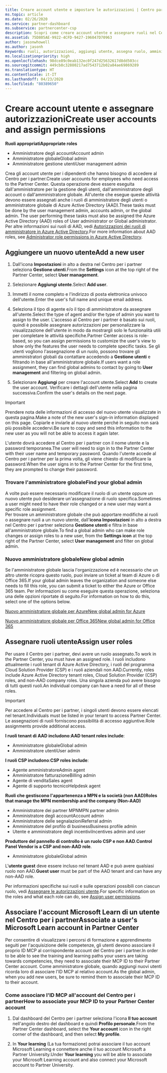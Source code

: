 ```yaml
---
title: Creare account utente e impostare le autorizzazioni | Centro partner
ms.topic: article
ms.date: 02/26/2020
ms.service: partner-dashboard
ms.subservice: partnercenter-csp
description: Scopri come creare account utente e assegnare ruoli nel Centro per i partner per ciascun dipendente che necessita dell'accesso. Gli utenti con privilegi di amministratore diversi possono eseguire questa operazione.
ms.assetid: 75D805AE-9922-4CFD-9427-196047D70963
author: jasonwhowell
ms.author: jasonh
Keywords: ruoli, autorizzazioni, aggiungi utente, assegna ruolo, amministratore, agente,
ms.localizationpriority: high
ms.openlocfilehash: 98dce89c0eab132ec0f247d25632617d8dd503cc
ms.sourcegitcommit: 449cb8c32880217ad7543712b02a84ae69869289
ms.translationtype: HT
ms.contentlocale: it-IT
ms.lasthandoff: 04/23/2020
ms.locfileid: "80389650"
---
```

# <a name="create-user-accounts-and-assign-permissions"></a><span data-ttu-id="b9f22-105">Creare account utente e assegnare autorizzazioni</span><span class="sxs-lookup"><span data-stu-id="b9f22-105">Create user accounts and assign permissions</span></span>

<span data-ttu-id="b9f22-106">**Ruoli appropriati**</span><span class="sxs-lookup"><span data-stu-id="b9f22-106">**Appropriate roles**</span></span>

- <span data-ttu-id="b9f22-107">Amministratore degli account</span><span class="sxs-lookup"><span data-stu-id="b9f22-107">Account admin</span></span>
- <span data-ttu-id="b9f22-108">Amministratore globale</span><span class="sxs-lookup"><span data-stu-id="b9f22-108">Global admin</span></span>
- <span data-ttu-id="b9f22-109">Amministratore gestione utenti</span><span class="sxs-lookup"><span data-stu-id="b9f22-109">User management admin</span></span>

<span data-ttu-id="b9f22-110">Crea gli account utente per i dipendenti che hanno bisogno di accedere al Centro per i partner.</span><span class="sxs-lookup"><span data-stu-id="b9f22-110">Create user accounts for employees who need access to the Partner Center.</span></span> <span data-ttu-id="b9f22-111">Questa operazione deve essere eseguita dall'amministratore per la gestione degli utenti, dall'amministratore degli account o dall'amministratore globale. All'utente che esegue queste attività devono essere assegnati anche i ruoli di amministratore degli utenti o amministratore globale di Azure Active Directory (AAD).</span><span class="sxs-lookup"><span data-stu-id="b9f22-111">These tasks must be done by the user management admin, accounts admin, or the global admin. The user performing these tasks must also be assigned the Azure Active Directory (AAD) roles of User administrator or Global administrator.</span></span> <span data-ttu-id="b9f22-112">Per altre informazioni sui ruoli di AAD, vedi [Autorizzazioni dei ruoli di amministratore in Azure Active Directory](https://docs.microsoft.com/azure/active-directory/users-groups-roles/directory-assign-admin-roles).</span><span class="sxs-lookup"><span data-stu-id="b9f22-112">For more information about AAD roles, see [Administrator role permissions in Azure Active Directory](https://docs.microsoft.com/azure/active-directory/users-groups-roles/directory-assign-admin-roles).</span></span>


## <a name="add-a-new-user"></a><span data-ttu-id="b9f22-113">Aggiungere un nuovo utente</span><span class="sxs-lookup"><span data-stu-id="b9f22-113">Add a new user</span></span>

1. <span data-ttu-id="b9f22-114">Dall'icona **Impostazioni** in alto a destra nel Centro per i partner seleziona **Gestione utenti**.</span><span class="sxs-lookup"><span data-stu-id="b9f22-114">From the **Settings** icon at the top right of the Partner Center, select **User management**.</span></span>

2. <span data-ttu-id="b9f22-115">Selezionare **Aggiungi utente**.</span><span class="sxs-lookup"><span data-stu-id="b9f22-115">Select **Add user**.</span></span>

3. <span data-ttu-id="b9f22-116">Immetti il nome completo e l'indirizzo di posta elettronica univoco dell'utente.</span><span class="sxs-lookup"><span data-stu-id="b9f22-116">Enter the user's full name and unique email address.</span></span>

4. <span data-ttu-id="b9f22-117">Seleziona il tipo di agente e/o il tipo di amministratore da assegnare all'utente.</span><span class="sxs-lookup"><span data-stu-id="b9f22-117">Select the type of agent and/or the type of admin you want to assign to the user.</span></span> <span data-ttu-id="b9f22-118">L'accesso al Centro per i partner è basato sui ruoli, quindi è possibile assegnare autorizzazioni per personalizzare la visualizzazione dell'utente in modo da mostrargli solo le funzionalità utili per completare le attività specifiche.</span><span class="sxs-lookup"><span data-stu-id="b9f22-118">Partner Center access is role-based, so you can assign permissions to customize the user's view to show only the features the user needs to complete specific tasks.</span></span>  <span data-ttu-id="b9f22-119">Se gli utenti vogliono l'assegnazione di un ruolo, possono trovare gli amministratori globali da contattare accedendo a **Gestione utenti** e filtrando in base all'amministratore globale.</span><span class="sxs-lookup"><span data-stu-id="b9f22-119">If users want a role assignment, they can find global admins to contact by going to **User management** and filtering on global admin.</span></span>

5. <span data-ttu-id="b9f22-120">Selezionare **Aggiungi** per creare l'account utente.</span><span class="sxs-lookup"><span data-stu-id="b9f22-120">Select **Add** to create the user account.</span></span> <span data-ttu-id="b9f22-121">Verificare i dettagli dell'utente nella pagina successiva.</span><span class="sxs-lookup"><span data-stu-id="b9f22-121">Confirm the user's details on the next page.</span></span>

> [!IMPORTANT]  
> <span data-ttu-id="b9f22-122">Prendere nota delle informazioni di accesso del nuovo utente visualizzate in questa pagina.</span><span class="sxs-lookup"><span data-stu-id="b9f22-122">Make a note of the new user's sign-in information displayed on this page.</span></span> <span data-ttu-id="b9f22-123">Copiarle e inviarle al nuovo utente perché in seguito non sarà più possibile accedervi.</span><span class="sxs-lookup"><span data-stu-id="b9f22-123">Be sure to copy and send this information to the new user as you will not be able to access it again later.</span></span> 


<span data-ttu-id="b9f22-124">L'utente dovrà accedere al Centro per i partner con il nome utente e la password temporanea.</span><span class="sxs-lookup"><span data-stu-id="b9f22-124">The user will need to sign in to the Partner Center with their user name and temporary password.</span></span> <span data-ttu-id="b9f22-125">Quando l'utente accede al Centro per i partner per la prima volta, gli viene chiesto di modificare la password.</span><span class="sxs-lookup"><span data-stu-id="b9f22-125">When the user signs in to the Partner Center for the first time, they are prompted to change their password.</span></span> 


### <a name="find-your-global-admin"></a><span data-ttu-id="b9f22-126">Trovare l'amministratore globale</span><span class="sxs-lookup"><span data-stu-id="b9f22-126">Find your global admin</span></span>

<span data-ttu-id="b9f22-127">A volte può essere necessario modificare il ruolo di un utente oppure un nuovo utente può desiderare un'assegnazione di ruolo specifica.</span><span class="sxs-lookup"><span data-stu-id="b9f22-127">Sometimes a user might need to have their role changed or a new user may want a specific role assignment.</span></span>  
<span data-ttu-id="b9f22-128">Per trovare un amministratore globale che può apportare modifiche ai ruoli o assegnare ruoli a un nuovo utente, dall'**icona Impostazioni** in alto a destra nel Centro per i partner seleziona **Gestione utenti** e filtra in base all'amministratore globale.</span><span class="sxs-lookup"><span data-stu-id="b9f22-128">To find a global admin who can make role changes or assign roles to a new user, from the **Settings icon** at the top right of the Partner Center, select **User management** and filter on global admin.</span></span> 


### <a name="new-global-admin"></a><span data-ttu-id="b9f22-129">Nuovo amministratore globale</span><span class="sxs-lookup"><span data-stu-id="b9f22-129">New global admin</span></span>

<span data-ttu-id="b9f22-130">Se l'amministratore globale lascia l'organizzazione ed è necessario che un altro utente ricopra questo ruolo, puoi inviare un ticket al team di Azure o di Office 365.</span><span class="sxs-lookup"><span data-stu-id="b9f22-130">If your global admin leaves the organization and someone else needs to fill this role, you can submit a ticket to either the Azure or Office 365 team.</span></span> <span data-ttu-id="b9f22-131">Per informazioni su come eseguire questa operazione, seleziona una delle opzioni riportate di seguito.</span><span class="sxs-lookup"><span data-stu-id="b9f22-131">For information on how to do this, select one of the options below.</span></span>

[<span data-ttu-id="b9f22-132">Nuovo amministratore globale per Azure</span><span class="sxs-lookup"><span data-stu-id="b9f22-132">New global admin for Azure</span></span>](https://support.microsoft.com/help/4505981/what-to-do-if-the-only-admin-for-your-mpn-program-has-left-the-company)

[<span data-ttu-id="b9f22-133">Nuovo amministratore globale per Office 365</span><span class="sxs-lookup"><span data-stu-id="b9f22-133">New global admin for Office 365</span></span>](https://admin.microsoft.com/)


## <a name="assign-user-roles"></a><span data-ttu-id="b9f22-134">Assegnare ruoli utente</span><span class="sxs-lookup"><span data-stu-id="b9f22-134">Assign user roles</span></span>

<span data-ttu-id="b9f22-135">Per usare il Centro per i partner, devi avere un ruolo assegnato.</span><span class="sxs-lookup"><span data-stu-id="b9f22-135">To work in the Partner Center, you must have an assigned role.</span></span>  <span data-ttu-id="b9f22-136">I ruoli includono attualmente i ruoli tenant di Azure Active Directory, i ruoli del programma Cloud Solution Provider (CSP) e i ruoli aziendali non AAD.</span><span class="sxs-lookup"><span data-stu-id="b9f22-136">Currently, roles include Azure Active Directory tenant roles, Cloud Solution Provider (CSP) roles, and non-AAD company roles.</span></span> <span data-ttu-id="b9f22-137">Una singola azienda può avere bisogno di tutti questi ruoli.</span><span class="sxs-lookup"><span data-stu-id="b9f22-137">An individual company can have a need for all of these roles.</span></span>

>[!Important]
><span data-ttu-id="b9f22-138">Per accedere al Centro per i partner, i singoli utenti devono essere elencati nel tenant.</span><span class="sxs-lookup"><span data-stu-id="b9f22-138">Individuals must be listed in your tenant to access Partner Center.</span></span> <span data-ttu-id="b9f22-139">Le assegnazioni di ruoli forniscono possibilità di accesso aggiuntive.</span><span class="sxs-lookup"><span data-stu-id="b9f22-139">Role assignments provide additional access.</span></span>


<span data-ttu-id="b9f22-140">**I ruoli tenant di AAD includono**:</span><span class="sxs-lookup"><span data-stu-id="b9f22-140">**AAD tenant roles include**:</span></span>
- <span data-ttu-id="b9f22-141">Amministratore globale</span><span class="sxs-lookup"><span data-stu-id="b9f22-141">Global admin</span></span>
- <span data-ttu-id="b9f22-142">Amministratore utenti</span><span class="sxs-lookup"><span data-stu-id="b9f22-142">User admin</span></span>

<span data-ttu-id="b9f22-143">**I ruoli CSP includono**:</span><span class="sxs-lookup"><span data-stu-id="b9f22-143">**CSP roles include**:</span></span>
- <span data-ttu-id="b9f22-144">Agente amministratore</span><span class="sxs-lookup"><span data-stu-id="b9f22-144">Admin agent</span></span>
- <span data-ttu-id="b9f22-145">Amministratore fatturazione</span><span class="sxs-lookup"><span data-stu-id="b9f22-145">Billing admin</span></span>
- <span data-ttu-id="b9f22-146">Agente di vendita</span><span class="sxs-lookup"><span data-stu-id="b9f22-146">Sales agent</span></span>
- <span data-ttu-id="b9f22-147">Agente di supporto tecnico</span><span class="sxs-lookup"><span data-stu-id="b9f22-147">Helpdesk agent</span></span>

<span data-ttu-id="b9f22-148">**Ruoli che gestiscono l'appartenenza a MPN e la società (non AAD)**</span><span class="sxs-lookup"><span data-stu-id="b9f22-148">**Roles that manage the MPN membership and the company (Non-AAD)**</span></span>
- <span data-ttu-id="b9f22-149">Amministratore dei partner MPN</span><span class="sxs-lookup"><span data-stu-id="b9f22-149">MPN partner admin</span></span>
- <span data-ttu-id="b9f22-150">Amministratore degli account</span><span class="sxs-lookup"><span data-stu-id="b9f22-150">Account admin</span></span>
- <span data-ttu-id="b9f22-151">Amministratore delle segnalazioni</span><span class="sxs-lookup"><span data-stu-id="b9f22-151">Referral admin</span></span>
- <span data-ttu-id="b9f22-152">Amministratore del profilo di business</span><span class="sxs-lookup"><span data-stu-id="b9f22-152">Business profile admin</span></span>
- <span data-ttu-id="b9f22-153">Utente e amministratore degli incentivi</span><span class="sxs-lookup"><span data-stu-id="b9f22-153">Incentives admin and user</span></span>

<span data-ttu-id="b9f22-154">**Produttore del pannello di controllo è un ruolo CSP e non AAD**.</span><span class="sxs-lookup"><span data-stu-id="b9f22-154">**Control Panel Vendor is a CSP and non-AAD role**.</span></span>
- <span data-ttu-id="b9f22-155">Amministratore globale</span><span class="sxs-lookup"><span data-stu-id="b9f22-155">Global admin</span></span>

<span data-ttu-id="b9f22-156">L'**utente guest** deve essere incluso nel tenant AAD e può avere qualsiasi ruolo non AAD.</span><span class="sxs-lookup"><span data-stu-id="b9f22-156">**Guest user** must be part of the AAD tenant and can have any non-AAD role.</span></span>

<span data-ttu-id="b9f22-157">Per informazioni specifiche sui ruoli e sulle operazioni possibili con ciascun ruolo, vedi [Assegnare le autorizzazioni utente](permissions-overview.md).</span><span class="sxs-lookup"><span data-stu-id="b9f22-157">For specific information on the roles and what each role can do, see [Assign user permissions](permissions-overview.md).</span></span>

## <a name="associate-a-users-microsoft-learn-account-in-partner-center"></a><span data-ttu-id="b9f22-158">Associare l'account Microsoft Learn di un utente nel Centro per i partner</span><span class="sxs-lookup"><span data-stu-id="b9f22-158">Associate a user's Microsoft Learn account in Partner Center</span></span>

<span data-ttu-id="b9f22-159">Per consentire di visualizzare i percorsi di formazione e apprendimento seguiti per l'acquisizione delle competenze, gli utenti devono associare il proprio ID MCP al corrispondente account del Centro per i partner.</span><span class="sxs-lookup"><span data-stu-id="b9f22-159">In order to be able to see the training and learning paths your users are taking towards competencies, they need to associate their MCP ID to their Partner Center account.</span></span> <span data-ttu-id="b9f22-160">Come amministratore globale, quando aggiungi nuovi utenti ricorda loro di associare l'ID MCP al relativo account.</span><span class="sxs-lookup"><span data-stu-id="b9f22-160">As the global admin, when you add new users, be sure to remind them to associate their MCP ID to their account.</span></span> 

### <a name="how-to-associate-your-mcp-id-to-your-partner-center-account"></a><span data-ttu-id="b9f22-161">Come associare l'ID MCP all'account del Centro per i partner</span><span class="sxs-lookup"><span data-stu-id="b9f22-161">How to associate your MCP ID to your Partner Center account</span></span>

1. <span data-ttu-id="b9f22-162">Dal dashboard del Centro per i partner seleziona l'icona **Il tuo account** nell'angolo destro del dashboard e quindi **Profilo personale**.</span><span class="sxs-lookup"><span data-stu-id="b9f22-162">From the Partner Center dashboard, select the **Your account** icon in the right corner of the dashboard, and then select **My profile**.</span></span>

2. <span data-ttu-id="b9f22-163">In **Your learning** (La tua formazione) potrai associare il tuo account Microsoft Learning e connettere anche il tuo account Microsoft a Partner University.</span><span class="sxs-lookup"><span data-stu-id="b9f22-163">Under **Your learning** you will be able to associate your Microsoft Learning account and also connect your Microsoft account to Partner University.</span></span>







